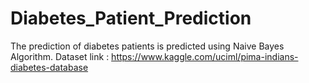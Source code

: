 # Diabetes_Patient_Prediction
The prediction of diabetes patients is predicted using Naive Bayes Algorithm. Dataset link : https://www.kaggle.com/uciml/pima-indians-diabetes-database
